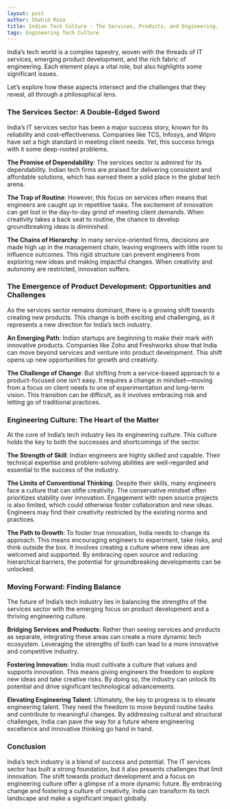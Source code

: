 ```yaml
---
layout: post
author: Shahid Raza
title: Indian Tech Culture - The Services, Products, and Engineering.
tags: Engineering Tech Culture
---
```


India’s tech world is a complex tapestry, woven with the threads of IT services, emerging product development, and the rich fabric of engineering. Each element plays a vital role, but also highlights some significant issues. 
<!--more--> 

Let’s explore how these aspects intersect and the challenges that they reveal, all through a philosophical lens.

### The Services Sector: A Double-Edged Sword

India’s IT services sector has been a major success story, known for its reliability and cost-effectiveness. Companies like TCS, Infosys, and Wipro have set a high standard in meeting client needs. Yet, this success brings with it some deep-rooted problems.

**The Promise of Dependability**:
The services sector is admired for its dependability. Indian tech firms are praised for delivering consistent and affordable solutions, which has earned them a solid place in the global tech arena.

**The Trap of Routine**:
However, this focus on services often means that engineers are caught up in repetitive tasks. The excitement of innovation can get lost in the day-to-day grind of meeting client demands. When creativity takes a back seat to routine, the chance to develop groundbreaking ideas is diminished.

**The Chains of Hierarchy**:
In many service-oriented firms, decisions are made high up in the management chain, leaving engineers with little room to influence outcomes. This rigid structure can prevent engineers from exploring new ideas and making impactful changes. When creativity and autonomy are restricted, innovation suffers.

### The Emergence of Product Development: Opportunities and Challenges

As the services sector remains dominant, there is a growing shift towards creating new products. This change is both exciting and challenging, as it represents a new direction for India’s tech industry.

**An Emerging Path**:
Indian startups are beginning to make their mark with innovative products. Companies like Zoho and Freshworks show that India can move beyond services and venture into product development. This shift opens up new opportunities for growth and creativity.

**The Challenge of Change**:
But shifting from a service-based approach to a product-focused one isn’t easy. It requires a change in mindset—moving from a focus on client needs to one of experimentation and long-term vision. This transition can be difficult, as it involves embracing risk and letting go of traditional practices.

### Engineering Culture: The Heart of the Matter

At the core of India’s tech industry lies its engineering culture. This culture holds the key to both the successes and shortcomings of the sector.

**The Strength of Skill**:
Indian engineers are highly skilled and capable. Their technical expertise and problem-solving abilities are well-regarded and essential to the success of the industry.

**The Limits of Conventional Thinking**:
Despite their skills, many engineers face a culture that can stifle creativity. The conservative mindset often prioritizes stability over innovation. Engagement with open source projects is also limited, which could otherwise foster collaboration and new ideas. Engineers may find their creativity restricted by the existing norms and practices.

**The Path to Growth**:
To foster true innovation, India needs to change its approach. This means encouraging engineers to experiment, take risks, and think outside the box. It involves creating a culture where new ideas are welcomed and supported. By embracing open source and reducing hierarchical barriers, the potential for groundbreaking developments can be unlocked.

### Moving Forward: Finding Balance

The future of India’s tech industry lies in balancing the strengths of the services sector with the emerging focus on product development and a thriving engineering culture.

**Bridging Services and Products**:
Rather than seeing services and products as separate, integrating these areas can create a more dynamic tech ecosystem. Leveraging the strengths of both can lead to a more innovative and competitive industry.

**Fostering Innovation**:
India must cultivate a culture that values and supports innovation. This means giving engineers the freedom to explore new ideas and take creative risks. By doing so, the industry can unlock its potential and drive significant technological advancements.

**Elevating Engineering Talent**:
Ultimately, the key to progress is to elevate engineering talent. They need the freedom to move beyond routine tasks and contribute to meaningful changes. By addressing cultural and structural challenges, India can pave the way for a future where engineering excellence and innovative thinking go hand in hand.

### Conclusion
India’s tech industry is a blend of success and potential. The IT services sector has built a strong foundation, but it also presents challenges that limit innovation. The shift towards product development and a focus on engineering culture offer a glimpse of a more dynamic future. By embracing change and fostering a culture of creativity, India can transform its tech landscape and make a significant impact globally.